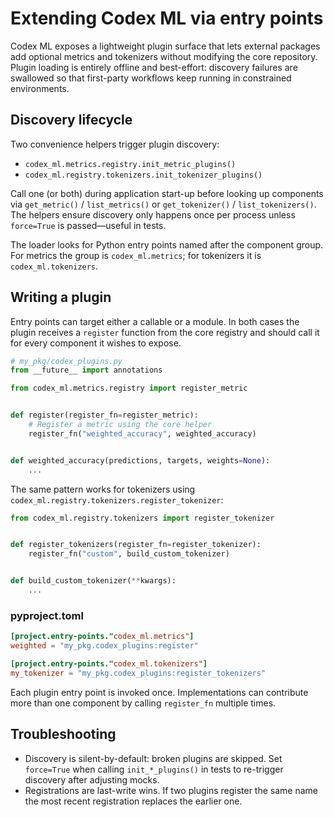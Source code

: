 # Extending Codex ML via entry points

Codex ML exposes a lightweight plugin surface that lets external packages add
optional metrics and tokenizers without modifying the core repository.  Plugin
loading is entirely offline and best-effort: discovery failures are swallowed so
that first-party workflows keep running in constrained environments.

## Discovery lifecycle

Two convenience helpers trigger plugin discovery:

- `codex_ml.metrics.registry.init_metric_plugins()`
- `codex_ml.registry.tokenizers.init_tokenizer_plugins()`

Call one (or both) during application start-up before looking up components via
`get_metric()` / `list_metrics()` or `get_tokenizer()` / `list_tokenizers()`.
The helpers ensure discovery only happens once per process unless `force=True`
is passed—useful in tests.

The loader looks for Python entry points named after the component group.  For
metrics the group is `codex_ml.metrics`; for tokenizers it is
`codex_ml.tokenizers`.

## Writing a plugin

Entry points can target either a callable or a module.  In both cases the
plugin receives a `register` function from the core registry and should call it
for every component it wishes to expose.

```python
# my_pkg/codex_plugins.py
from __future__ import annotations

from codex_ml.metrics.registry import register_metric


def register(register_fn=register_metric):
    # Register a metric using the core helper
    register_fn("weighted_accuracy", weighted_accuracy)


def weighted_accuracy(predictions, targets, weights=None):
    ...
```

The same pattern works for tokenizers using
`codex_ml.registry.tokenizers.register_tokenizer`:

```python
from codex_ml.registry.tokenizers import register_tokenizer


def register_tokenizers(register_fn=register_tokenizer):
    register_fn("custom", build_custom_tokenizer)


def build_custom_tokenizer(**kwargs):
    ...
```

### pyproject.toml

```toml
[project.entry-points."codex_ml.metrics"]
weighted = "my_pkg.codex_plugins:register"

[project.entry-points."codex_ml.tokenizers"]
my_tokenizer = "my_pkg.codex_plugins:register_tokenizers"
```

Each plugin entry point is invoked once.  Implementations can contribute more
than one component by calling `register_fn` multiple times.

## Troubleshooting

- Discovery is silent-by-default: broken plugins are skipped.  Set
  `force=True` when calling `init_*_plugins()` in tests to re-trigger discovery
  after adjusting mocks.
- Registrations are last-write wins.  If two plugins register the same name the
  most recent registration replaces the earlier one.
